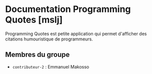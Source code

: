 # Documentation Programming Quotes [mslj]

Programming Quotes est petite application qui permet d'afficher des citations humouristique de programmeurs. 

## Membres du groupe

- `contributeur-2` : Emmanuel Makosso
